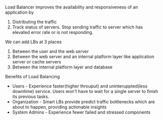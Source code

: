 Load Balancer improves the availability and responsiveness of an application by
1. Distributing the traffic
2. Track status of servers. Stop sending traffic to server which has elevated error rate or is not responding.

We can add LBs at 3 places
1. Between the user and the web server
2. Between the web server and an internal platform layer like application server or cache servers
3. Between the internal platform layer and database

Benefits of Load Balancing

* Users - Experience faster(higher throuput) and uninteruppted(less downtime) service. Users won't have to wait for a single server to finish its previous tasks.
* Organization - Smart LBs provide predict traffic bottlenecks which are about to happen, providing actionable insights
* System Admins - Experience fewer failed and stressed components





